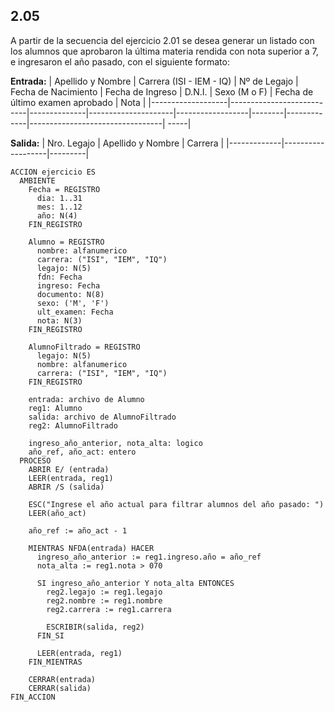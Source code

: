 ## 2.05
A partir de la secuencia del ejercicio 2.01 se desea generar un listado con los alumnos que aprobaron la última
materia rendida con nota superior a 7, e ingresaron el año pasado, con el siguiente formato:

**Entrada:**
| Apellido y Nombre | Carrera (ISI - IEM - IQ) | Nº de Legajo | Fecha de Nacimiento | Fecha de Ingreso | D.N.I. | Sexo (M o F) | Fecha de último examen aprobado | Nota |
|-------------------|---------------------------|--------------|---------------------|------------------|--------|-------------|---------------------------------| -----|

**Salida:**
| Nro. Legajo | Apellido y Nombre | Carrera |
|-------------|-------------------|---------|



```
ACCION ejercicio ES
  AMBIENTE
    Fecha = REGISTRO
      dia: 1..31
      mes: 1..12
      año: N(4)
    FIN_REGISTRO

    Alumno = REGISTRO
      nombre: alfanumerico
      carrera: ("ISI", "IEM", "IQ")
      legajo: N(5)
      fdn: Fecha
      ingreso: Fecha
      documento: N(8)
      sexo: ('M', 'F')
      ult_examen: Fecha
      nota: N(3)
    FIN_REGISTRO

    AlumnoFiltrado = REGISTRO
      legajo: N(5)
      nombre: alfanumerico
      carrera: ("ISI", "IEM", "IQ")
    FIN_REGISTRO

    entrada: archivo de Alumno
    reg1: Alumno
    salida: archivo de AlumnoFiltrado
    reg2: AlumnoFiltrado

    ingreso_año_anterior, nota_alta: logico
    año_ref, año_act: entero
  PROCESO
    ABRIR E/ (entrada)
    LEER(entrada, reg1)
    ABRIR /S (salida)

    ESC("Ingrese el año actual para filtrar alumnos del año pasado: ")
    LEER(año_act)

    año_ref := año_act - 1

    MIENTRAS NFDA(entrada) HACER
      ingreso_año_anterior := reg1.ingreso.año = año_ref
      nota_alta := reg1.nota > 070

      SI ingreso_año_anterior Y nota_alta ENTONCES
        reg2.legajo := reg1.legajo
        reg2.nombre := reg1.nombre
        reg2.carrera := reg1.carrera

        ESCRIBIR(salida, reg2)
      FIN_SI

      LEER(entrada, reg1)
    FIN_MIENTRAS

    CERRAR(entrada)
    CERRAR(salida)
FIN_ACCION
```
